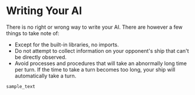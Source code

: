 # Writing Your AI

There is no right or wrong way to write your AI. There are however a few things to take note of:

* Except for the built-in libraries, no imports.
* Do not attempt to collect information on your opponent's ship that can't be directly observed.
* Avoid processes and procedures that will take an abnormally long time per turn. If the time to take a turn becomes too long, your ship will automatically take a turn.



```
sample_text
```